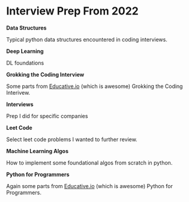 # Interview Prep From 2022

**Data Structures**

Typical python data structures encountered in coding interviews.

**Deep Learning**

DL foundations

**Grokking the Coding Interview**

Some parts from [Educative.io](https://www.educative.io/) (which is awesome) Grokking the Coding Interivew.

**Interviews**

Prep I did for specific companies

**Leet Code**

Select leet code problems I wanted to further review.

**Machine Learning Algos**

How to implement some foundational algos from scratch in python.


**Python for Programmers**

Again some parts from [Educative.io](https://www.educative.io/) (which is awesome) Python for Programmers.
